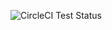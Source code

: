 


![CircleCI Test Status](https://circleci.com/gh/jeffbuttars/apistar-autoapp.png?circle-token=dab68c7748dee073e7176628ab35652fd5c7cae6 "CircleCI Test Status")

